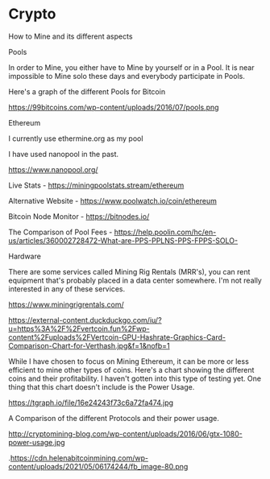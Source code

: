 # Crypto

How to Mine and its different aspects

Pools

In order to Mine, you either have to Mine by yourself or in a Pool. It is near impossible to Mine solo these days and everybody participate in Pools.


Here's a graph of the different Pools for Bitcoin


https://99bitcoins.com/wp-content/uploads/2016/07/pools.png

 Ethereum



I currently use ethermine.org as my pool

I have used nanopool in the past.

https://www.nanopool.org/

Live Stats - https://miningpoolstats.stream/ethereum

Alternative Website - https://www.poolwatch.io/coin/ethereum

Bitcoin Node Monitor - https://bitnodes.io/

The Comparison of Pool Fees - https://help.poolin.com/hc/en-us/articles/360002728472-What-are-PPS-PPLNS-PPS-FPPS-SOLO-



Hardware

There are some services called Mining Rig Rentals (MRR's), you can rent equipment that's probably placed in a data center somewhere. I'm not really interested in any of these services.

https://www.miningrigrentals.com/




https://external-content.duckduckgo.com/iu/?u=https%3A%2F%2Fvertcoin.fun%2Fwp-content%2Fuploads%2FVertcoin-GPU-Hashrate-Graphics-Card-Comparison-Chart-for-Verthash.jpg&f=1&nofb=1



While I have chosen to focus on Mining Ethereum, it can be more or less efficient to mine other types of coins. Here's a chart showing the different coins and their profitability. I haven't gotten into this type of testing yet. One thing that this chart doesn't include is the Power Usage.

https://tgraph.io/file/16e24243f73c6a72fa474.jpg



A Comparison of the different Protocols and their power usage.


http://cryptomining-blog.com/wp-content/uploads/2016/06/gtx-1080-power-usage.jpg






                                           
.https://cdn.helenabitcoinmining.com/wp-content/uploads/2021/05/06174244/fb_image-80.png
